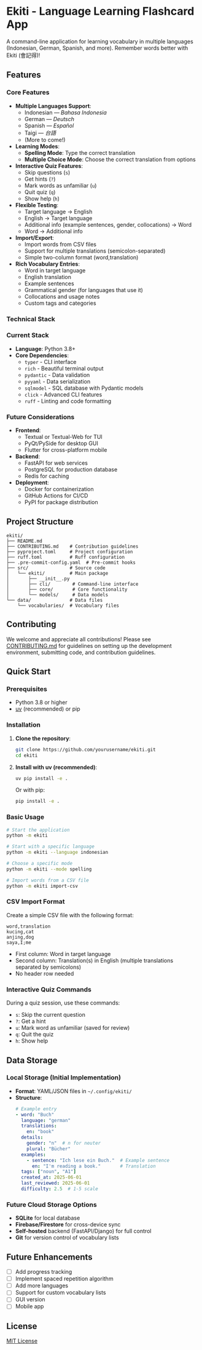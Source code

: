 # Ekiti - Language Learning Flashcard App

A command-line application for learning vocabulary in multiple languages (Indonesian, German, Spanish, and more). Remember words better with Ekiti (會記得)!

## Features

### Core Features
- **Multiple Languages Support**:
  - Indonesian — *Bahasa Indonesia*
  - German — *Deutsch*
  - Spanish — *Español*
  - Taigi — *台語*
  - (More to come!)
- **Learning Modes**:
  - **Spelling Mode**: Type the correct translation
  - **Multiple Choice Mode**: Choose the correct translation from options
- **Interactive Quiz Features**:
  - Skip questions (`s`)
  - Get hints (`?`)
  - Mark words as unfamiliar (`u`)
  - Quit quiz (`q`)
  - Show help (`h`)
- **Flexible Testing**:
  - Target language → English
  - English → Target language
  - Additional info (example sentences, gender, collocations) → Word
  - Word → Additional info
- **Import/Export**:
  - Import words from CSV files
  - Support for multiple translations (semicolon-separated)
  - Simple two-column format (word,translation)
- **Rich Vocabulary Entries**:
  - Word in target language
  - English translation
  - Example sentences
  - Grammatical gender (for languages that use it)
  - Collocations and usage notes
  - Custom tags and categories

### Technical Stack

### Current Stack
- **Language**: Python 3.8+
- **Core Dependencies**:
  - `typer` - CLI interface
  - `rich` - Beautiful terminal output
  - `pydantic` - Data validation
  - `pyyaml` - Data serialization
  - `sqlmodel` - SQL database with Pydantic models
  - `click` - Advanced CLI features
  - `ruff` - Linting and code formatting

### Future Considerations
- **Frontend**:
  - Textual or Textual-Web for TUI
  - PyQt/PySide for desktop GUI
  - Flutter for cross-platform mobile
- **Backend**:
  - FastAPI for web services
  - PostgreSQL for production database
  - Redis for caching
- **Deployment**:
  - Docker for containerization
  - GitHub Actions for CI/CD
  - PyPI for package distribution

## Project Structure

```
ekiti/
├── README.md
├── CONTRIBUTING.md    # Contribution guidelines
├── pyproject.toml     # Project configuration
├── ruff.toml          # Ruff configuration
├── .pre-commit-config.yaml  # Pre-commit hooks
├── src/               # Source code
│   └── ekiti/         # Main package
│       ├── __init__.py
│       ├── cli/        # Command-line interface
│       ├── core/       # Core functionality
│       └── models/     # Data models
└── data/              # Data files
    └── vocabularies/  # Vocabulary files
```

## Contributing

We welcome and appreciate all contributions! Please see [CONTRIBUTING.md](CONTRIBUTING.md) for guidelines on setting up the development environment, submitting code, and contribution guidelines.

## Quick Start

### Prerequisites
- Python 3.8 or higher
- [uv](https://github.com/astral-sh/uv) (recommended) or pip

### Installation

1. **Clone the repository**:
   ```bash
   git clone https://github.com/yourusername/ekiti.git
   cd ekiti
   ```

2. **Install with uv (recommended)**:
   ```bash
   uv pip install -e .
   ```

   Or with pip:
   ```bash
   pip install -e .
   ```

### Basic Usage

```bash
# Start the application
python -m ekiti

# Start with a specific language
python -m ekiti --language indonesian

# Choose a specific mode
python -m ekiti --mode spelling

# Import words from a CSV file
python -m ekiti import-csv
```

### CSV Import Format
Create a simple CSV file with the following format:
```
word,translation
kucing,cat
anjing,dog
saya,I;me
```
- First column: Word in target language
- Second column: Translation(s) in English (multiple translations separated by semicolons)
- No header row needed

### Interactive Quiz Commands
During a quiz session, use these commands:
- `s`: Skip the current question
- `?`: Get a hint
- `u`: Mark word as unfamiliar (saved for review)
- `q`: Quit the quiz
- `h`: Show help

## Data Storage

### Local Storage (Initial Implementation)
- **Format**: YAML/JSON files in `~/.config/ekiti/`
- **Structure**:
  ```yaml
  # Example entry
  - word: "Buch"
    language: "german"
    translations:
      en: "book"
    details:
      gender: "n"  # n for neuter
      plural: "Bücher"
    examples:
      - sentence: "Ich lese ein Buch."  # Example sentence
        en: "I'm reading a book."       # Translation
    tags: ["noun", "A1"]
    created_at: 2025-06-01
    last_reviewed: 2025-06-01
    difficulty: 2.5  # 1-5 scale
  ```

### Future Cloud Storage Options
- **SQLite** for local database
- **Firebase/Firestore** for cross-device sync
- **Self-hosted** backend (FastAPI/Django) for full control
- **Git** for version control of vocabulary lists

## Future Enhancements
- [ ] Add progress tracking
- [ ] Implement spaced repetition algorithm
- [ ] Add more languages
- [ ] Support for custom vocabulary lists
- [ ] GUI version
- [ ] Mobile app

## License
[MIT License](LICENSE)
